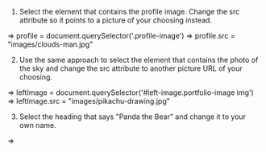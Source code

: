 1.  Select the element that contains the profile image.
Change the src attribute so it points to a picture of
your choosing instead.

  => profile = document.querySelector('.profile-image')
  => profile.src = "images/clouds-man.jpg"

2.  Use the same approach to select the element that
contains the photo of the sky and change the src
attribute to another picture URL of your choosing.

  => leftImage = document.querySelector('#left-image.portfolio-image img')
  => leftImage.src = "images/pikachu-drawing.jpg"

3.  Select the heading that says "Panda the Bear" and
change it to your own name.

  => 
